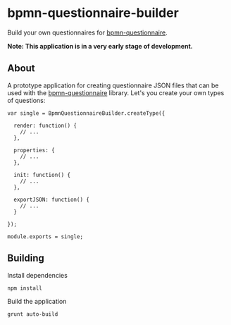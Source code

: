 # bpmn-questionnaire-builder
Build your own questionnaires for [bpmn-questionnaire](https://github.com/bpmn-io/bpmn-questionnaire).

__Note: This application is in a very early stage of development.__

## About

A prototype application for creating questionnaire JSON files that can be used with the [bpmn-questionnaire](https://github.com/bpmn-io/bpmn-questionnaire) library. Let's you create your own types of questions:

```
var single = BpmnQuestionnaireBuilder.createType({

  render: function() {
    // ...
  },

  properties: {
    // ...
  },

  init: function() {
    // ...
  },
  
  exportJSON: function() {
    // ...
  }
  
});

module.exports = single;
```

## Building

Install dependencies

```
npm install
```

Build the application

```
grunt auto-build
```
